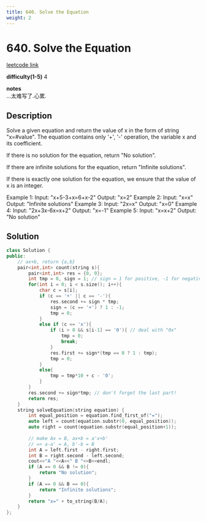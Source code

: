 ```yaml
---
title: 640. Solve the Equation
weight: 2
---
```

# 640. Solve the Equation
[leetcode link](https://leetcode.com/problems/solve-the-equation/)

**difficulty(1-5)** 
4

**notes**   
...太难写了.心累.


## Description
Solve a given equation and return the value of x in the form of string "x=#value". The equation contains only '+', '-' operation, the variable x and its coefficient.

If there is no solution for the equation, return "No solution".

If there are infinite solutions for the equation, return "Infinite solutions".

If there is exactly one solution for the equation, we ensure that the value of x is an integer.

Example 1:
Input: "x+5-3+x=6+x-2"
Output: "x=2"
Example 2:
Input: "x=x"
Output: "Infinite solutions"
Example 3:
Input: "2x=x"
Output: "x=0"
Example 4:
Input: "2x+3x-6x=x+2"
Output: "x=-1"
Example 5:
Input: "x=x+2"
Output: "No solution"

## Solution

```c++
class Solution {
public:
    // ax+b, return {a,b}
    pair<int,int> count(string s){
        pair<int,int> res = {0, 0};
        int tmp = 0, sign = 1; // sign = 1 for positive, -1 for negative
        for(int i = 0; i < s.size(); i++){
            char c = s[i];
            if (c == '+' || c == '-'){
                res.second += sign * tmp;
                sign = (c == '+') ? 1 : -1;
                tmp = 0;
            }
            else if (c == 'x'){
                if (i > 0 && s[i-1] == '0'){ // deal with "0x"
                    tmp = 0;
                    break;
                }
                res.first += sign*(tmp == 0 ? 1 : tmp);
                tmp = 0;
            }
            else{
                tmp = tmp*10 + c - '0';
            }
        }
        res.second += sign*tmp; // don't forget the last part!
        return res;
    }
    string solveEquation(string equation) {
        int equal_position = equation.find_first_of("=");
        auto left = count(equation.substr(0, equal_position));
        auto right = count(equation.substr(equal_position+1));
        
        // make Ax = B, ax+b = a'x+b'
        // => a-a' = A, b'-b = B
        int A = left.first - right.first;
        int B = right.second - left.second;
        cout<<"A "<<A<<" B "<<B<<endl;
        if (A == 0 && B != 0){
            return "No solution";
        }
        if (A == 0 && B == 0){
            return "Infinite solutions";
        }        
        return "x=" + to_string(B/A);
    }
};
```


